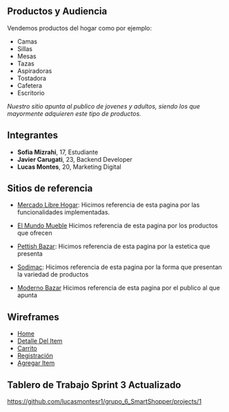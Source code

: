 ## Productos y Audiencia
Vendemos productos del hogar como por ejemplo:
* Camas 
* Sillas
* Mesas
* Tazas
* Aspiradoras
* Tostadora
* Cafetera
* Escritorio

*Nuestro sitio apunta al publico de jovenes y adultos, siendo los que mayormente adquieren este tipo de productos.*

## Integrantes 
- **Sofia Mizrahi**, 17, Estudiante
- **Javier Carugati**, 23, Backend Developer
- **Lucas Montes**, 20, Marketing Digital

## Sitios de referencia

- [Mercado Libre Hogar](https://hogar.mercadolibre.com.ar/muebles/): Hicimos referencia de esta pagina por las funcionalidades 
implementadas.


- [El Mundo Mueble](https://www.elmundodelmueble.com/) Hicimos referencia de esta pagina por los productos que ofrecen


- [Pettish Bazar](https://pettishbazar.com.ar/): Hicimos referencia de esta pagina por la estetica que presenta


- [Sodimac](https://www.sodimac.com.ar/sodimac-ar/landing/cat20554/Muebles%20de%20cocina): Hicimos referencia de esta pagina por la forma que presentan la variedad de productos


- [Moderno Bazar](https://www.modernobazar.com/) Hicimos referencia de esta pagina por el publico al que apunta

## Wireframes
- [Home](https://marvelapp.com/235giefg/screen/69060226)
- [Detalle Del Item](https://marvelapp.com/235giefg/screen/69063720)
- [Carrito](https://marvelapp.com/235giefg/screen/69065107)
- [Registración](https://marvelapp.com/235giefg/screen/69065183)
- [Agregar Item](https://marvelapp.com/235giefg/screen/69067995)


## Tablero de Trabajo Sprint 3 Actualizado
https://github.com/lucasmontesr1/grupo_6_SmartShopper/projects/1

